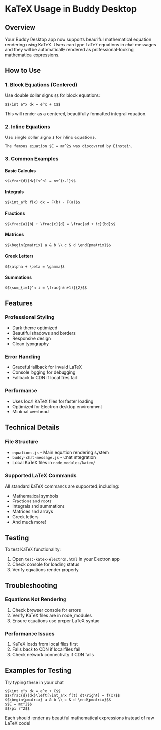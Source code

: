# KaTeX Usage in Buddy Desktop

## Overview
Your Buddy Desktop app now supports beautiful mathematical equation rendering using KaTeX. Users can type LaTeX equations in chat messages and they will be automatically rendered as professional-looking mathematical expressions.

## How to Use

### 1. Block Equations (Centered)
Use double dollar signs `$$` for block equations:

```
$$\int e^x dx = e^x + C$$
```

This will render as a centered, beautifully formatted integral equation.

### 2. Inline Equations
Use single dollar signs `$` for inline equations:

```
The famous equation $E = mc^2$ was discovered by Einstein.
```

### 3. Common Examples

#### Basic Calculus
```
$$\frac{d}{dx}[x^n] = nx^{n-1}$$
```

#### Integrals
```
$$\int_a^b f(x) dx = F(b) - F(a)$$
```

#### Fractions
```
$$\frac{a}{b} + \frac{c}{d} = \frac{ad + bc}{bd}$$
```

#### Matrices
```
$$\begin{pmatrix} a & b \\ c & d \end{pmatrix}$$
```

#### Greek Letters
```
$$\alpha + \beta = \gamma$$
```

#### Summations
```
$$\sum_{i=1}^n i = \frac{n(n+1)}{2}$$
```

## Features

### Professional Styling
- Dark theme optimized
- Beautiful shadows and borders
- Responsive design
- Clean typography

### Error Handling
- Graceful fallback for invalid LaTeX
- Console logging for debugging
- Fallback to CDN if local files fail

### Performance
- Uses local KaTeX files for faster loading
- Optimized for Electron desktop environment
- Minimal overhead

## Technical Details

### File Structure
- `equations.js` - Main equation rendering system
- `buddy-chat-message.js` - Chat integration
- Local KaTeX files in `node_modules/katex/`

### Supported LaTeX Commands
All standard KaTeX commands are supported, including:
- Mathematical symbols
- Fractions and roots
- Integrals and summations
- Matrices and arrays
- Greek letters
- And much more!

## Testing

To test KaTeX functionality:
1. Open `test-katex-electron.html` in your Electron app
2. Check console for loading status
3. Verify equations render properly

## Troubleshooting

### Equations Not Rendering
1. Check browser console for errors
2. Verify KaTeX files are in node_modules
3. Ensure equations use proper LaTeX syntax

### Performance Issues
1. KaTeX loads from local files first
2. Falls back to CDN if local files fail
3. Check network connectivity if CDN fails

## Examples for Testing

Try typing these in your chat:

```
$$\int e^x dx = e^x + C$$
$$\frac{d}{dx}\left[\int_a^x f(t) dt\right] = f(x)$$
$$\begin{pmatrix} a & b \\ c & d \end{pmatrix}$$
$$E = mc^2$$
$$\pi r^2$$
```

Each should render as beautiful mathematical expressions instead of raw LaTeX code! 